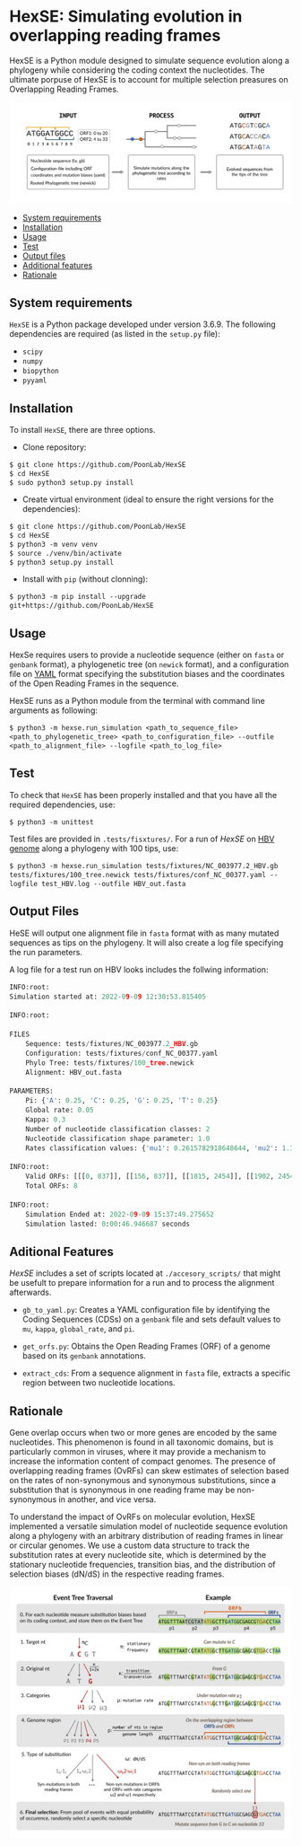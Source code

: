 # HexSE: Simulating evolution in overlapping reading frames
HexSE is a Python module designed to simulate sequence evolution along a phylogeny while considering the coding context the nucleotides. The ultimate porpuse of HexSE is to account for multiple selection preasures on Overlapping Reading Frames. 

![Pipeline_overview](./images/Pipeline_overview.png)

+ [System requirements](#system-requirements)  
+ [Installation](#installation)  
+ [Usage](#usage)
+ [Test](#test)  
+ [Output files](#output-files)  
+ [Additional features](#additional-features)
+ [Rationale](#rationale)

## System requirements
`HexSE` is a Python package developed under version 3.6.9.
The following dependencies are required (as listed in the `setup.py` file):

* `scipy`
* `numpy`
* `biopython`
* `pyyaml`

## Installation

To install `HexSE`, there are three options. 

* Clone repository:
```console
$ git clone https://github.com/PoonLab/HexSE
$ cd HexSE
$ sudo python3 setup.py install
```

* Create virtual environment (ideal to ensure the right versions for the dependencies):
```console
$ git clone https://github.com/PoonLab/HexSE
$ cd HexSE 
$ python3 -m venv venv
$ source ./venv/bin/activate
$ python3 setup.py install
```

* Install with `pip` (without clonning):
```console
$ python3 -m pip install --upgrade git+https://github.com/PoonLab/HexSE
```

## Usage
HexSe requires users to provide a nucleotide sequence (either on `fasta` or `genbank` format), a phylogenetic tree (on `newick` format), and a configuration file on [YAML](https://en.wikipedia.org/wiki/YAML) format specifying the substitution biases and the coordinates of the Open Reading Frames in the sequence.

HexSE runs as a Python module from the terminal with command line arguments as following:
```console
$ python3 -m hexse.run_simulation <path_to_sequence_file> <path_to_phylogenetic_tree> <path_to_configuration_file> --outfile <path_to_alignment_file> --logfile <path_to_log_file>
```

## Test
To check that `HexSE` has been properly installed and that you have all the required dependencies, use:

```console
$ python3 -m unittest
```

Test files are provided in `.tests/fisxtures/`. For a run of *HexSE* on [HBV genome](https://www.ncbi.nlm.nih.gov/nuccore/NC_003977.2) along a phylogeny with 100 tips, use:
```console
$ python3 -m hexse.run_simulation tests/fixtures/NC_003977.2_HBV.gb tests/fixtures/100_tree.newick tests/fixtures/conf_NC_00377.yaml --logfile test_HBV.log --outfile HBV_out.fasta
```

## Output Files
HeSE will output one alignment file in `fasta` format with as many mutated sequences as tips on the phylogeny. It will also create a log file specifying the run parameters. 

A log file for a test run on HBV looks includes the follwing information:
```python
INFO:root:
Simulation started at: 2022-09-09 12:30:53.815405

INFO:root:

FILES
	Sequence: tests/fixtures/NC_003977.2_HBV.gb
	Configuration: tests/fixtures/conf_NC_00377.yaml
	Phylo Tree: tests/fixtures/100_tree.newick
	Alignment: HBV_out.fasta

PARAMETERS: 
	Pi: {'A': 0.25, 'C': 0.25, 'G': 0.25, 'T': 0.25}
	Global rate: 0.05
	Kappa: 0.3
	Number of nucleotide classification classes: 2
	Nucleotide classification shape parameter: 1.0
	Rates classification values: {'mu1': 0.2615782918648644, 'mu2': 1.3871429788350027}
	
INFO:root:
	Valid ORFs: [[[0, 837]], [[156, 837]], [[1815, 2454]], [[1902, 2454]], [[1375, 1840]], [[1853, 1922]], [[2849, 3182]], [[3173, 3182]]]
	Total ORFs: 8

INFO:root:
	Simulation Ended at: 2022-09-09 15:37:49.275652
	Simulation lasted: 0:00:46.946687 seconds
```

## Aditional Features
*HexSE* includes a set of scripts located at `./accesory_scripts/` that might be usefult to prepare information for a run and to process the alignment afterwards. 

* `gb_to_yaml.py`: Creates a YAML configuration file by identifying the Coding Sequences (CDSs) on a `genbank` file and sets default values to `mu`, `kappa`, `global_rate`, and `pi`.

* `get_orfs.py`: Obtains the Open Reading Frames (ORF) of a genome based on its `genbank` annotations.

* `extract_cds`: From a sequence alignment in `fasta` file, extracts a specific region between two nucleotide locations.    

## Rationale

Gene overlap occurs when two or more genes are encoded by the same nucleotides.
This phenomenon is found in all taxonomic domains, but is particularly common in viruses, where it may provide a mechanism to increase the information content of compact genomes. The presence of overlapping reading frames (OvRFs) can skew estimates of selection based on the rates of non-synonymous and synonymous substitutions, since a substitution that is synonymous in one reading frame may be non-synonymous in another, and vice versa. 

To understand the impact of OvRFs on molecular evolution, HexSE implemented a versatile simulation model of nucleotide sequence evolution along a phylogeny with an arbitrary distribution of reading frames in linear or circular genomes. We use a custom data structure to track the substitution rates at every nucleotide site, which is determined by the stationary nucleotide frequencies, transition bias, and the distribution of selection biases (dN/dS) in the respective reading frames.

![Pipeline_overview](./images/Probability_tree.png)